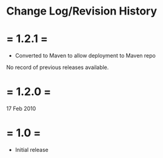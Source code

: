 # Change Log/Revision History

= 1.2.1 =
=========
- Converted to Maven to allow deployment to Maven repo

No record of previous releases available.

= 1.2.0 =
=========
17 Feb 2010
 
= 1.0 =
=======
- Initial release
